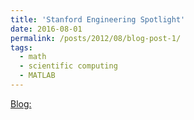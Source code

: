 ```yaml
---
title: 'Stanford Engineering Spotlight'
date: 2016-08-01
permalink: /posts/2012/08/blog-post-1/
tags:
  - math
  - scientific computing
  - MATLAB
---
```


[Blog:](https://engineering.stanford.edu/spotlight/danielle-maddix)
